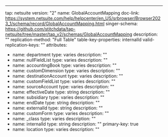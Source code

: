 ---
tap: netsuite
version: "2"
name: GlobalAccountMapping
doc-link: https://system.netsuite.com/help/helpcenter/en_US/srbrowser/Browser2023_1/schema/record/GlobalAccountMapping.html
singer-schema: https://github.com/stitchdata/tap-netsuite/tree/master/tap_v2/schemas/GlobalAccountMapping
description: ""
replication-method: "Full Table"
table-key-properties: internalId
valid-replication-keys: ""
attributes:
- name: department
  type: varies
  description: ""
- name: nullFieldList
  type: varies
  description: ""
- name: accountingBook
  type: varies
  description: ""
- name: customDimension
  type: varies
  description: ""
- name: destinationAccount
  type: varies
  description: ""
- name: customFieldList
  type: varies
  description: ""
- name: sourceAccount
  type: varies
  description: ""
- name: effectiveDate
  type: string
  description: ""
- name: subsidiary
  type: varies
  description: ""
- name: endDate
  type: string
  description: ""
- name: externalId
  type: string
  description: ""
- name: customForm
  type: varies
  description: ""
- name: _class
  type: varies
  description: ""
- name: internalId
  type: string
  description: ""
  primary-key: true
- name: location
  type: varies
  description: ""
